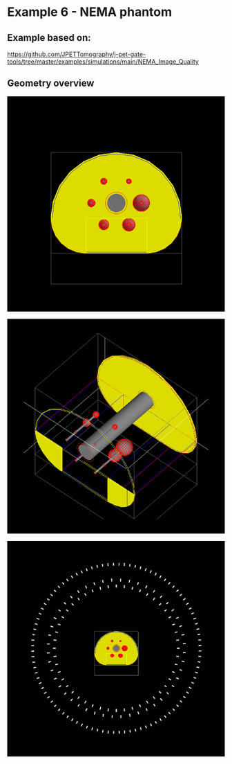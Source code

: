 # Example 6 - NEMA phantom

## Example based on:

https://github.com/JPETTomography/j-pet-gate-tools/tree/master/examples/simulations/main/NEMA_Image_Quality

## Geometry overview

![Alt text](images/NEMA-front.png?raw=false "Front of phantom")

![Alt text](images/NEMA-sideway-view.png?raw=false "Sideway view of phantom")

![Alt text](images/NEMAandJPET3LAYERS.png?raw=false "Phantom and 3 layers geometry")
